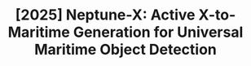 # 
 # <p align=center> [2025] Neptune-X: Active X-to-Maritime Generation for Universal Maritime Object Detection</p>
